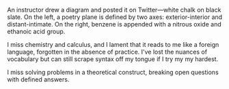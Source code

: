 An instructor drew a diagram and posted it on Twitter—white chalk on black slate. On the left, a poetry plane is defined by two axes: exterior-interior and distant-intimate. On the right, benzene is appended with a nitrous oxide and  ethanoic acid group.

I miss chemistry and calculus, and I lament that it reads to me like a foreign language, forgotten in the absence of practice. I've lost the nuances of vocabulary but can still scrape syntax off my tongue if I try my my hardest.

I miss solving problems in a theoretical construct, breaking open questions with defined answers. 